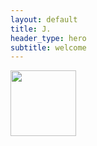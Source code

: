 ```yaml
---
layout: default
title: J.
header_type: hero
subtitle: welcome
---
```


<img style="width:105px" src="https://www.f-counter.net/j/63/1705269303/" alt="">
<br>
<script type="text/javascript" style="width:120px" src="//counter.websiteout.com/js/17/6/279/0"></script>
